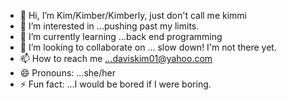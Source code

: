- 👋 Hi, I’m Kim/Kimber/Kimberly, just don't call me kimmi 
- 👀 I’m interested in ...pushing past my limits.
- 🌱 I’m currently learning ...back end programming
- 💞️ I’m looking to collaborate on ... slow down!  I'm not there yet.
- 📫 How to reach me ...daviskim01@yahoo.com
- 😄 Pronouns: ...she/her
- ⚡ Fun fact: ...I would be bored if I were boring.

<!---
DKimberlyE/DKimberlyE is a ✨ special ✨ repository because its `README.md` (this file) appears on your GitHub profile.
You can click the Preview link to take a look at your changes.
--->
